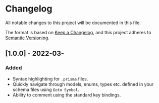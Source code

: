 # Changelog
All notable changes to this project will be documented in this file.

The format is based on [Keep a Changelog](https://keepachangelog.com/en/1.0.0/),
and this project adheres to [Semantic Versioning](https://semver.org/spec/v2.0.0.html).

## [1.0.0] - 2022-03-
### Added
- Syntax highlighting for `.prisma` files.
- Quickly navigate through models, enums, types etc. defined in your schema files using `Goto Symbol`.
- Ability to comment using the standard key bindings.
